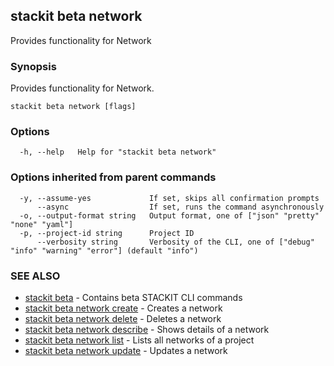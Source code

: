 ## stackit beta network

Provides functionality for Network

### Synopsis

Provides functionality for Network.

```
stackit beta network [flags]
```

### Options

```
  -h, --help   Help for "stackit beta network"
```

### Options inherited from parent commands

```
  -y, --assume-yes             If set, skips all confirmation prompts
      --async                  If set, runs the command asynchronously
  -o, --output-format string   Output format, one of ["json" "pretty" "none" "yaml"]
  -p, --project-id string      Project ID
      --verbosity string       Verbosity of the CLI, one of ["debug" "info" "warning" "error"] (default "info")
```

### SEE ALSO

* [stackit beta](./stackit_beta.md)	 - Contains beta STACKIT CLI commands
* [stackit beta network create](./stackit_beta_network_create.md)	 - Creates a network
* [stackit beta network delete](./stackit_beta_network_delete.md)	 - Deletes a network
* [stackit beta network describe](./stackit_beta_network_describe.md)	 - Shows details of a network
* [stackit beta network list](./stackit_beta_network_list.md)	 - Lists all networks of a project
* [stackit beta network update](./stackit_beta_network_update.md)	 - Updates a network

